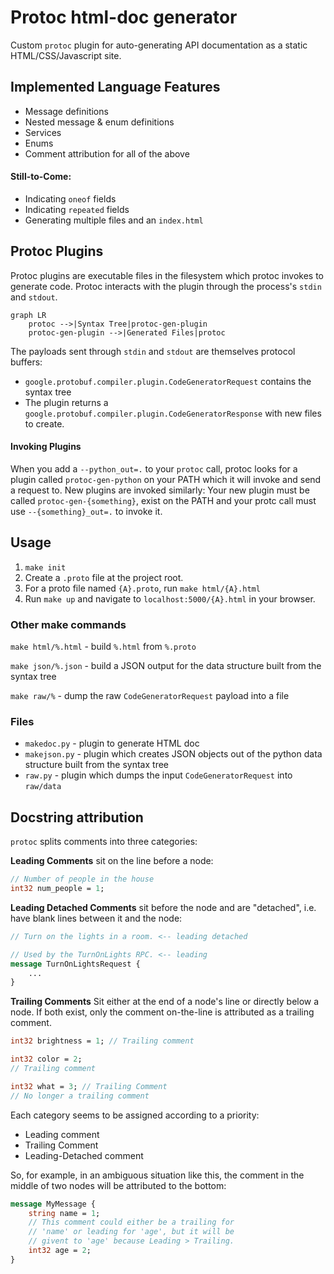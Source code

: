 # Protoc html-doc generator

Custom `protoc` plugin for auto-generating API documentation as a static HTML/CSS/Javascript site.

## Implemented Language Features

* Message definitions
* Nested message & enum definitions
* Services
* Enums
* Comment attribution for all of the above

#### Still-to-Come:

* Indicating `oneof` fields
* Indicating `repeated` fields
* Generating multiple files and an `index.html` 

## Protoc Plugins

Protoc plugins are executable files in the filesystem which protoc invokes to generate code. Protoc interacts with the plugin through the process's `stdin` and `stdout`.

```mermaid
graph LR
	protoc -->|Syntax Tree|protoc-gen-plugin
	protoc-gen-plugin -->|Generated Files|protoc
```

The payloads sent through `stdin` and `stdout` are themselves protocol buffers:

* `google.protobuf.compiler.plugin.CodeGeneratorRequest` contains the syntax tree
* The plugin returns a `google.protobuf.compiler.plugin.CodeGeneratorResponse` with new files to create.

#### Invoking Plugins

When you add a `--python_out=.` to your `protoc` call, protoc looks for a plugin called `protoc-gen-python` on your PATH which it will invoke and send a request to. New plugins are invoked similarly: Your new plugin must be called `protoc-gen-{something}`, exist on the PATH and your protc call must use `--{something}_out=.` to invoke it.

## Usage

1. `make init`
2. Create a `.proto` file at the project root.
3. For a proto file named `{A}.proto`, run `make html/{A}.html`
4. Run `make up` and navigate to `localhost:5000/{A}.html` in your browser.

### Other make commands

`make html/%.html` - build `%.html` from `%.proto`

`make json/%.json` - build a JSON output for the data structure built from the syntax tree

`make raw/%` - dump the raw `CodeGeneratorRequest` payload into a file

### Files

* `makedoc.py` - plugin to generate HTML doc
* `makejson.py` - plugin which creates JSON objects out of the python data structure built from the syntax tree
* `raw.py` - plugin which dumps the input `CodeGeneratorRequest` into `raw/data`

## Docstring attribution

`protoc` splits comments into three categories:

**Leading Comments** sit on the line before a node:

```protobuf
// Number of people in the house
int32 num_people = 1;
```

**Leading Detached Comments** sit before the node and are "detached", i.e. have blank lines between it and the node:

```protobuf
// Turn on the lights in a room. <-- leading detached

// Used by the TurnOnLights RPC. <-- leading
message TurnOnLightsRequest {
	...
}
```

**Trailing Comments** Sit either at the end of a node's line or directly below a node. If both exist, only the comment on-the-line is attributed as a trailing comment.

```protobuf
int32 brightness = 1; // Trailing comment 

int32 color = 2;
// Trailing comment

int32 what = 3; // Trailing Comment
// No longer a trailing comment
```

Each category seems to be assigned according to a priority:

* Leading comment
* Trailing Comment
* Leading-Detached comment

So, for example, in an ambiguous situation like this, the comment in the middle of two nodes will be attributed to the bottom:

```protobuf
message MyMessage {
	string name = 1;
	// This comment could either be a trailing for
	// 'name' or leading for 'age', but it will be
	// givent to 'age' because Leading > Trailing.
	int32 age = 2;
}
```

